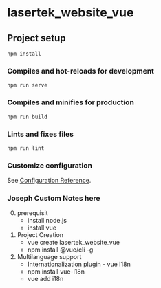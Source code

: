 # lasertek_website_vue

## Project setup
```
npm install
```

### Compiles and hot-reloads for development
```
npm run serve
```

### Compiles and minifies for production
```
npm run build
```

### Lints and fixes files
```
npm run lint
```

### Customize configuration
See [Configuration Reference](https://cli.vuejs.org/config/).


### Joseph Custom Notes here
0. prerequisit
    - install node.js
    - install vue
1. Project Creation
    - vue create lasertek_website_vue
    - npm install @vue/cli -g
2. Multilanguage support 
    - Internationalization plugin - vue I18n
    - npm install vue-i18n
    - vue add i18n